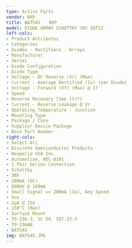 ```yaml
---
type: Active Parts
vendor: NXP
title: BAT54S　　NXP
model: DIODE ARRAY SCHOTTKY 30V SOT23
left-cols:
- Product Attributes
- Categories
- Diodes - Rectifiers - Arrays
- Manufacturer
- Series
- Diode Configuration
- Diode Type
- Voltage - DC Reverse (Vr) (Max)
- Current - Average Rectified (Io) (per Diode)
- Voltage - Forward (Vf) (Max) @ If
- Speed
- Reverse Recovery Time (trr)
- Current - Reverse Leakage @ Vr
- Operating Temperature - Junction
- Mounting Type
- Package / Case
- Supplier Device Package
- Base Part Number
right-cols:
- Select All
- Discrete Semiconductor Products
- Nexperia USA Inc.
- Automotive, AEC-Q101
- 1 Pair Series Connection
- Schottky
- 30V
- 200mA (DC)
- 800mV @ 100mA
- Small Signal =< 200mA (Io), Any Speed
- 5ns
- 2µA @ 25V
- 150°C (Max)
- Surface Mount
- TO-236-3, SC-59, SOT-23-3
- TO-236AB
- BAT54S
img: BAT54S.JPG
---
```


